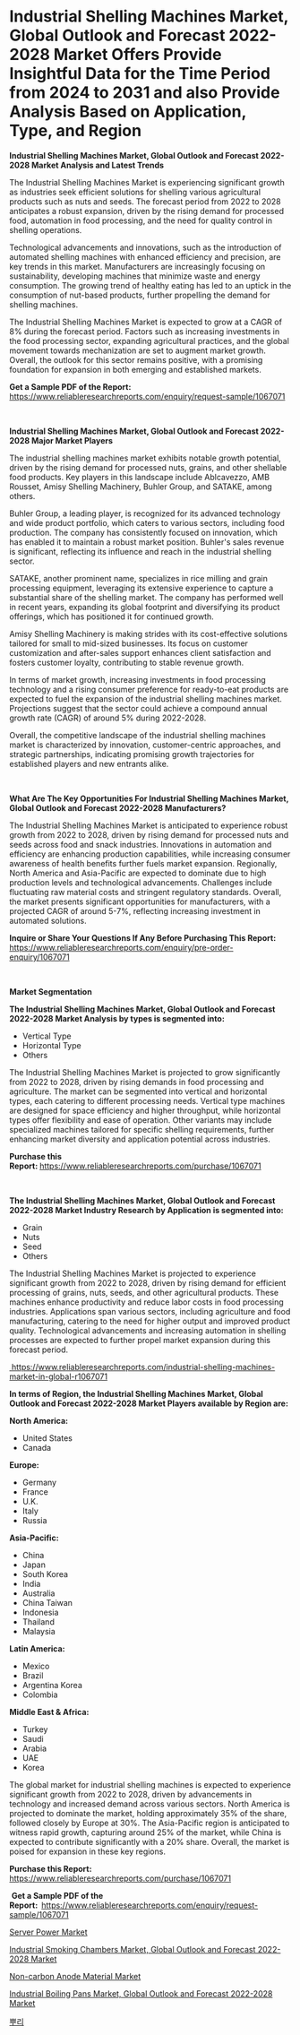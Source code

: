 <p><h1>Industrial Shelling Machines Market, Global Outlook and Forecast 2022-2028 Market Offers Provide Insightful Data for the Time Period from 2024 to 2031 and also Provide Analysis Based on Application, Type, and Region</h1></p><p><strong>Industrial Shelling Machines Market, Global Outlook and Forecast 2022-2028 Market Analysis and Latest Trends</strong></p>
<p><p>The Industrial Shelling Machines Market is experiencing significant growth as industries seek efficient solutions for shelling various agricultural products such as nuts and seeds. The forecast period from 2022 to 2028 anticipates a robust expansion, driven by the rising demand for processed food, automation in food processing, and the need for quality control in shelling operations. </p><p>Technological advancements and innovations, such as the introduction of automated shelling machines with enhanced efficiency and precision, are key trends in this market. Manufacturers are increasingly focusing on sustainability, developing machines that minimize waste and energy consumption. The growing trend of healthy eating has led to an uptick in the consumption of nut-based products, further propelling the demand for shelling machines.</p><p>The Industrial Shelling Machines Market is expected to grow at a CAGR of 8% during the forecast period. Factors such as increasing investments in the food processing sector, expanding agricultural practices, and the global movement towards mechanization are set to augment market growth. Overall, the outlook for this sector remains positive, with a promising foundation for expansion in both emerging and established markets.</p></p>
<p><strong>Get a Sample PDF of the Report:&nbsp;</strong> <a href="https://www.reliableresearchreports.com/enquiry/request-sample/1067071">https://www.reliableresearchreports.com/enquiry/request-sample/1067071</a></p>
<p>&nbsp;</p>
<p><strong>Industrial Shelling Machines Market, Global Outlook and Forecast 2022-2028 Major Market Players</strong></p>
<p><p>The industrial shelling machines market exhibits notable growth potential, driven by the rising demand for processed nuts, grains, and other shellable food products. Key players in this landscape include Ablcavezzo, AMB Rousset, Amisy Shelling Machinery, Buhler Group, and SATAKE, among others.</p><p>Buhler Group, a leading player, is recognized for its advanced technology and wide product portfolio, which caters to various sectors, including food production. The company has consistently focused on innovation, which has enabled it to maintain a robust market position. Buhler's sales revenue is significant, reflecting its influence and reach in the industrial shelling sector.</p><p>SATAKE, another prominent name, specializes in rice milling and grain processing equipment, leveraging its extensive experience to capture a substantial share of the shelling market. The company has performed well in recent years, expanding its global footprint and diversifying its product offerings, which has positioned it for continued growth.</p><p>Amisy Shelling Machinery is making strides with its cost-effective solutions tailored for small to mid-sized businesses. Its focus on customer customization and after-sales support enhances client satisfaction and fosters customer loyalty, contributing to stable revenue growth.</p><p>In terms of market growth, increasing investments in food processing technology and a rising consumer preference for ready-to-eat products are expected to fuel the expansion of the industrial shelling machines market. Projections suggest that the sector could achieve a compound annual growth rate (CAGR) of around 5% during 2022-2028.</p><p>Overall, the competitive landscape of the industrial shelling machines market is characterized by innovation, customer-centric approaches, and strategic partnerships, indicating promising growth trajectories for established players and new entrants alike.</p></p>
<p>&nbsp;</p>
<p><strong>What Are The Key Opportunities For Industrial Shelling Machines Market, Global Outlook and Forecast 2022-2028 Manufacturers?</strong></p>
<p><p>The Industrial Shelling Machines Market is anticipated to experience robust growth from 2022 to 2028, driven by rising demand for processed nuts and seeds across food and snack industries. Innovations in automation and efficiency are enhancing production capabilities, while increasing consumer awareness of health benefits further fuels market expansion. Regionally, North America and Asia-Pacific are expected to dominate due to high production levels and technological advancements. Challenges include fluctuating raw material costs and stringent regulatory standards. Overall, the market presents significant opportunities for manufacturers, with a projected CAGR of around 5-7%, reflecting increasing investment in automated solutions.</p></p>
<p><strong>Inquire or Share Your Questions If Any Before Purchasing This Report:</strong> <a href="https://www.reliableresearchreports.com/enquiry/pre-order-enquiry/1067071">https://www.reliableresearchreports.com/enquiry/pre-order-enquiry/1067071</a></p>
<p>&nbsp;</p>
<p><strong>Market Segmentation</strong></p>
<p><strong>The Industrial Shelling Machines Market, Global Outlook and Forecast 2022-2028 Market Analysis by types is segmented into:</strong></p>
<p><ul><li>Vertical Type</li><li>Horizontal Type</li><li>Others</li></ul></p>
<p><p>The Industrial Shelling Machines Market is projected to grow significantly from 2022 to 2028, driven by rising demands in food processing and agriculture. The market can be segmented into vertical and horizontal types, each catering to different processing needs. Vertical type machines are designed for space efficiency and higher throughput, while horizontal types offer flexibility and ease of operation. Other variants may include specialized machines tailored for specific shelling requirements, further enhancing market diversity and application potential across industries.</p></p>
<p><strong>Purchase this Report:&nbsp;</strong><a href="https://www.reliableresearchreports.com/purchase/1067071">https://www.reliableresearchreports.com/purchase/1067071</a></p>
<p>&nbsp;</p>
<p><strong>The Industrial Shelling Machines Market, Global Outlook and Forecast 2022-2028 Market Industry Research by Application is segmented into:</strong></p>
<p><ul><li>Grain</li><li>Nuts</li><li>Seed</li><li>Others</li></ul></p>
<p><p>The Industrial Shelling Machines Market is projected to experience significant growth from 2022 to 2028, driven by rising demand for efficient processing of grains, nuts, seeds, and other agricultural products. These machines enhance productivity and reduce labor costs in food processing industries. Applications span various sectors, including agriculture and food manufacturing, catering to the need for higher output and improved product quality. Technological advancements and increasing automation in shelling processes are expected to further propel market expansion during this forecast period.</p></p>
<p><a href="https://www.reliableresearchreports.com/industrial-shelling-machines-market-in-global-r1067071">&nbsp;https://www.reliableresearchreports.com/industrial-shelling-machines-market-in-global-r1067071</a></p>
<p><strong>In terms of Region, the Industrial Shelling Machines Market, Global Outlook and Forecast 2022-2028 Market Players available by Region are:</strong></p>
<p>
    <p> <strong> North America: </strong>
        <ul>
            <li>United States</li>
            <li>Canada</li>
        </ul>
        </p> 
    <p> <strong> Europe: </strong>
        <ul>
            <li>Germany</li>
            <li>France</li>
            <li>U.K.</li>
            <li>Italy</li>
            <li>Russia</li>
        </ul>
        </p> 
    <p> <strong> Asia-Pacific: </strong>
        <ul>
            <li>China</li>
            <li>Japan</li>
            <li>South Korea</li>
            <li>India</li>
            <li>Australia</li>
            <li>China Taiwan</li>
            <li>Indonesia</li>
            <li>Thailand</li>
            <li>Malaysia</li>
        </ul>
        </p> 
    <p> <strong> Latin America: </strong>
        <ul>
            <li>Mexico</li>
            <li>Brazil</li>
            <li>Argentina Korea</li>
            <li>Colombia</li>
        </ul>
        </p> 
    <p> <strong> Middle East & Africa: </strong>
        <ul>
            <li>Turkey</li>
            <li>Saudi</li>
            <li>Arabia</li>
            <li>UAE</li>
            <li>Korea</li>
        </ul>
    </p>
    </p>
<p><p>The global market for industrial shelling machines is expected to experience significant growth from 2022 to 2028, driven by advancements in technology and increased demand across various sectors. North America is projected to dominate the market, holding approximately 35% of the share, followed closely by Europe at 30%. The Asia-Pacific region is anticipated to witness rapid growth, capturing around 25% of the market, while China is expected to contribute significantly with a 20% share. Overall, the market is poised for expansion in these key regions.</p></p>
<p><strong>Purchase this Report: </strong><a href="https://www.reliableresearchreports.com/purchase/1067071">https://www.reliableresearchreports.com/purchase/1067071</a></p>
<p>&nbsp;<strong>Get a Sample PDF of the Report:&nbsp;&nbsp;</strong><a href="https://www.reliableresearchreports.com/enquiry/request-sample/1067071">https://www.reliableresearchreports.com/enquiry/request-sample/1067071</a></p>
<p><strong></strong></p>
<p><p><a href="https://www.linkedin.com/pulse/server-power-market-overview-global-trends-future-prospects-jdqdf?trackingId=wUQ82ixMRXeWWOOXcfnrbg%3D%3D">Server Power Market</a></p><p><a href="https://github.com/CliffMedina6/Market-Research-Report-List-6/blob/main/industrial-smoking-chambers-market-global-outlook-and-forecast-2022-2028-market.md">Industrial Smoking Chambers Market, Global Outlook and Forecast 2022-2028 Market</a></p><p><a href="https://issuu.com/reportprime-2/docs/non-carbon-anode-material-market-si_72d0721e4c302f">Non-carbon Anode Material Market</a></p><p><a href="https://github.com/provorikovar/Market-Research-Report-List-6/blob/main/industrial-boiling-pans-market-global-outlook-and-forecast-2022-2028-market.md">Industrial Boiling Pans Market, Global Outlook and Forecast 2022-2028 Market</a></p><p><a href="https://medium.com/@gabrielblanda5656/%EA%B8%80%EB%A1%9C%EB%B2%8C-%EC%95%A0%EB%A1%9C%EC%9A%B0%EB%A3%A8%ED%8A%B8-%EC%8B%9C%EC%9E%A5-%EB%8F%99%ED%96%A5-%EB%AF%B8%EB%9E%98-%ED%8A%B8%EB%A0%8C%EB%93%9C-%EB%B0%8F-%EC%8B%9C%EC%9E%A5-%EC%A0%84%EB%9E%B5-%EC%98%88%EC%B8%A1-2024-2031-15749eca5c0d">뿌리</a></p></p>